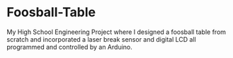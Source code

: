 # Foosball-Table
My High School Engineering Project where I designed a foosball table from scratch and incorporated a laser break sensor and digital LCD all programmed and controlled by an Arduino.
